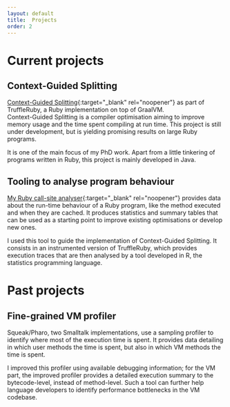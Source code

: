 ```yaml
---
layout: default
title:  Projects
order: 2
---
```


# Current projects
## Context-Guided Splitting
[Context-Guided Splitting](https://github.com/sophie-kaleba/truffleruby){:target="_blank" rel="noopener"} as part of TruffleRuby, a Ruby implementation on top of GraalVM.  
Context-Guided Splitting is a compiler optimisation aiming to improve memory usage and the time spent compiling at run time. This project is still under development, but is yielding
promising results on large Ruby programs.  

It is one of the main focus of my PhD work.
Apart from a little tinkering of programs written in Ruby, this project is mainly developed in Java.

## Tooling to analyse program behaviour
[My Ruby call-site analyser](https://github.com/sophie-kaleba/ruby-cs-analyser){:target="_blank" rel="noopener"} provides data about the run-time behaviour of a Ruby program, like the method executed and when they are cached.
It produces statistics and summary tables that can be used as a starting point to improve existing optimisations or develop new ones.  

I used this tool to guide the implementation of Context-Guided Splitting. It consists in an instrumented version of TruffleRuby, which provides execution traces that are then analysed by a tool developed in R, the statistics programming language.

# Past projects
## Fine-grained VM profiler
Squeak/Pharo, two Smalltalk implementations, use a sampling profiler to identify where most of the execution time is spent. It provides data detailing in which user methods the time is spent, but also in which VM methods the time is spent.  

I improved this profiler using available debugging information; for the VM part, the improved profiler provides a detailed execution summary to the bytecode-level, instead of method-level. Such a tool
can further help language developers to identify performance bottlenecks in the VM codebase.

